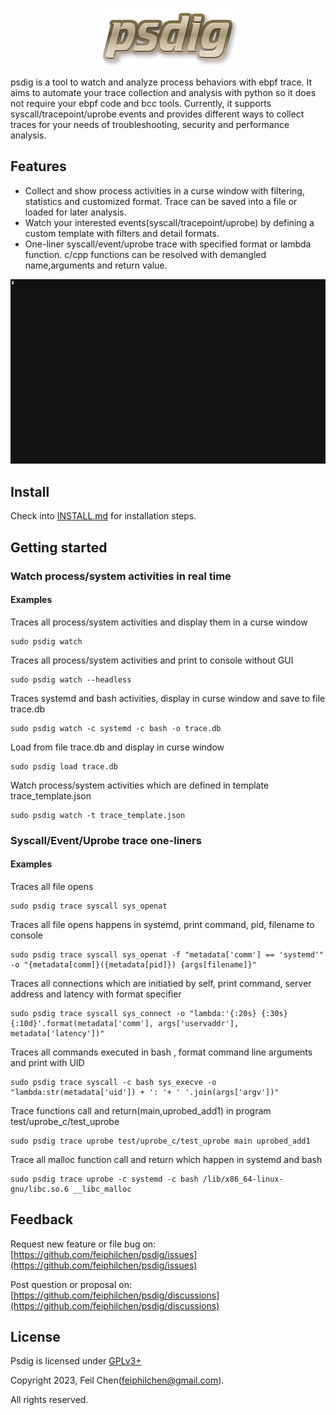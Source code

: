 <p align="center"><img src="https://github.com/feiphilchen/psdig/blob/main/images/logo.png"></p>
psdig is a tool to watch and analyze process behaviors with ebpf trace. It aims to automate your trace collection and analysis with python so it does not require your ebpf code and bcc tools. Currently, it supports syscall/tracepoint/uprobe events and provides different ways to collect traces for your needs of troubleshooting, security and performance analysis.

## Features
* Collect and show process activities in a curse window with filtering, statistics and customized format. Trace can be saved into a file or loaded for later analysis.
* Watch your interested events(syscall/tracepoint/uprobe) by defining a custom template with filters and detail formats.
* One-liner syscall/event/uprobe trace with specified format or lambda function. c/cpp functions can be resolved with demangled name,arguments and return value.

![demo](images/demo.gif)

## Install

Check into [INSTALL.md](INSTALL.md) for installation steps.

## Getting started

### Watch process/system activities in real time
#### Examples
Traces all process/system activities and display them in a curse window
```
sudo psdig watch
```

Traces all process/system activities and print to console without GUI
```
sudo psdig watch --headless
```

Traces systemd and bash activities, display in curse window and save to file trace.db
```
sudo psdig watch -c systemd -c bash -o trace.db
```

Load from file trace.db and display in curse window
```
sudo psdig load trace.db
```

Watch process/system activities which are defined in template trace_template.json
```
sudo psdig watch -t trace_template.json
```

### Syscall/Event/Uprobe trace one-liners
#### Examples
Traces all file opens 
```
sudo psdig trace syscall sys_openat
```

Traces all file opens happens in systemd, print command, pid, filename to console
```
sudo psdig trace syscall sys_openat -f "metadata['comm'] == 'systemd'" -o "{metadata[comm]}({metadata[pid]}) {args[filename]}"
```

Traces all connections which are initiatied by self, print command, server address and latency with format specifier
```
sudo psdig trace syscall sys_connect -o "lambda:'{:20s} {:30s} {:10d}'.format(metadata['comm'], args['uservaddr'], metadata['latency'])"
```

Traces all commands executed in bash , format command line arguments and print with UID
```
sudo psdig trace syscall -c bash sys_execve -o "lambda:str(metadata['uid']) + ': '+ ' '.join(args['argv'])"
```

Trace functions call and return(main,uprobed_add1) in program test/uprobe_c/test_uprobe
```
sudo psdig trace uprobe test/uprobe_c/test_uprobe main uprobed_add1
```

Trace all malloc function call and return which happen in systemd and bash
```
sudo psdig trace uprobe -c systemd -c bash /lib/x86_64-linux-gnu/libc.so.6 __libc_malloc
```

## Feedback
Request new feature or file bug on:
[https://github.com/feiphilchen/psdig/issues](https://github.com/feiphilchen/psdig/issues)

Post question or proposal on:
[https://github.com/feiphilchen/psdig/discussions](https://github.com/feiphilchen/psdig/discussions)

## License
Psdig is licensed under [GPLv3+](LICENSE.txt)

Copyright 2023,  Feil Chen(feiphilchen@gmail.com). 

All rights reserved.


